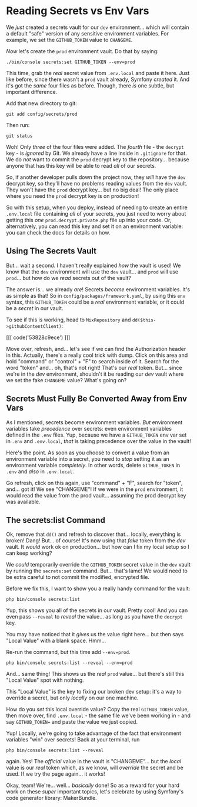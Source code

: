 # Reading Secrets vs Env Vars

We *just* created a secrets vault for our `dev` environment... which will contain
a default "safe" version of any sensitive environment variables. For example,
we set the `GITHUB_TOKEN` value to `CHANGEME`.

*Now* let's create the `prod` environment vault. Do that by saying:

```terminal
./bin/console secrets:set GITHUB_TOKEN --env=prod
```

This time, grab the *real* secret value from `.env.local` and paste it here.
Just like before, since there wasn't a `prod` vault already, Symfony *created*
it. And it's got the *same* four files as before. Though, there *is* one subtle,
but important difference.

Add that new directory to git:

```terminal-silent
git add config/secrets/prod
```

Then run:

```terminal
git status
```

Woh! Only *three* of the four files were added. The *fourth* file - the `decrypt`
key - is *ignored* by Git. We already have a line inside in `.gitignore` for that.
We do *not* want to commit the `prod` decrypt key to the repository... because
anyone that has this key will be able to read *all* of our secrets.

So, if another developer pulls down the project now, they *will* have the `dev`
decrypt key, so they'll have no problems reading values from the `dev` vault.
They won't have the `prod` decrypt key... but no big deal! The only place where
you need the `prod` decrypt key is on production!

So with this setup, when you deploy, instead of needing to create an entire
`.env.local` file containing *all* of your secrets, you just need to worry about
getting this *one* `prod.decrypt.private.php` file up into your code. Or,
alternatively, you can read this key and set it on an environment variable:
you can check the docs for details on how.

## Using The Secrets Vault

But... wait a second. I haven't really explained *how* the vault is used! We know
that the `dev` environment will use the `dev` vault... and `prod` will use
`prod`... but how do we *read* secrets out of the vault?

The answer is... we already *are*! Secrets *become* environment variables. It's
as simple as that! So in `config/packages/framework.yaml`, by using this `env`
syntax, this `GITHUB_TOKEN` could be a *real* environment variable, or it could
be a *secret* in our vault.

To see if this is working, head to `MixRepository` and
`dd($this->githubContentClient)`:

[[[ code('53828c9ece') ]]]

Move over, refresh, and... let's see if we can find the Authorization header in
this. Actually, there's a really cool trick with dump. Click on this area and
hold "command" or "control" + "F" to search inside of it. Search for the word
"token" and... oh, that's not right! That's our *real* token. But... since
we're in the *dev* environment, shouldn't it be reading our *dev* vault where we
set the fake `CHANGEME` value? What's going on?

## Secrets Must Fully Be Converted Away from Env Vars

As I mentioned, secrets become environment variables. *But* environment variables
take *precedence* over secrets: even environment variables defined in the `.env`
files. Yup, because we have a `GITHUB_TOKEN` env var set in `.env` and
`.env.local`, *that* is taking precedence over the value in the vault!

Here's the point. As soon as you choose to convert a value from an environment
variable into a secret, you need to *stop* setting it as an environment
variable *completely*. In other words, delete `GITHUB_TOKEN` in `.env` and *also*
in `.env.local`.

Go refresh, click on this again, use "command" + "F", search for "token", and...
got it! We see "CHANGEME"! If we were in the `prod` environment, it would read the
value from the prod vault... assuming the prod decrypt key was available.

## The secrets:list Command

Ok, remove that `dd()` and refresh to discover that... locally, everything is
broken! Dang! But... of course! It's now using that *fake* token from the *dev*
vault. It *would* work ok on production... but how can I fix my local setup so
I can keep working?

We *could* temporarily override the `GITHUB_TOKEN` secret value in the `dev` vault
by running the `secrets:set` command. But... that's lame! We would need to be
extra careful to not commit the modified, encrypted file.

Before we fix this, I want to show you a really handy command for the vault:

```terminal
php bin/console secrets:list
```

Yup, this shows you all of the secrets in our vault. Pretty cool! And you can even
pass `--reveal` to *reveal* the value... as long as you have the `decrypt` key.

You may have noticed that it *gives* us the value right here... but then says
"Local Value" with a blank space. Hmm...

Re-run the command, but this time add `--env=prod`.

```terminal-silent
php bin/console secrets:list --reveal --env=prod
```

And... same thing! This shows us the *real* `prod` value... but there's still
this "Local Value" spot with nothing.

This "Local Value" is the key to fixing our broken dev setup: it's a way to
override a secret, but only *locally* on our one machine.

How do you *set* this local override value? Copy the real `GITHUB_TOKEN` value,
then move over, find `.env.local` - the same file we've been working in - and say
`GITHUB_TOKEN=` and paste the value we just copied.

Yup! Locally, we're going to take advantage of the fact that environment variables
"win" over secrets! Back at your terminal, run

```terminal
php bin/console secrets:list --reveal
```

again. Yes! The *official* value in the vault is "CHANGEME"... but the *local*
value is our *real* token which, as we know, will *override* the secret and be
used. If we try the page again... it works!

Okay, team! We're... well... *basically* done! So as a reward for your hard work
on these *super* important topics, let's celebrate by using Symfony's code
generator library: MakerBundle.

